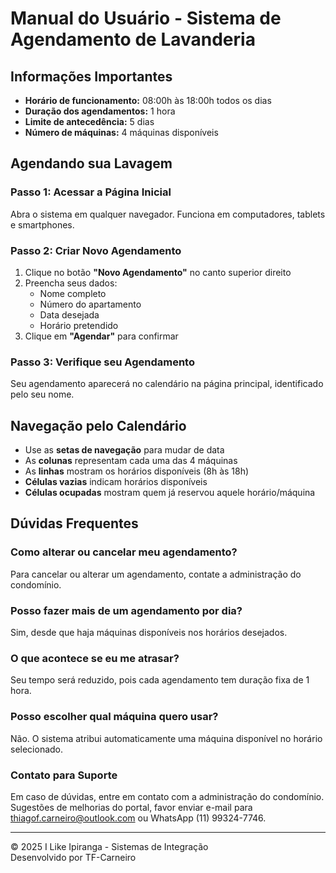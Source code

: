 # Manual do Usuário - Sistema de Agendamento de Lavanderia

## Informações Importantes

- **Horário de funcionamento:** 08:00h às 18:00h todos os dias
- **Duração dos agendamentos:** 1 hora
- **Limite de antecedência:** 5 dias
- **Número de máquinas:** 4 máquinas disponíveis

## Agendando sua Lavagem

### Passo 1: Acessar a Página Inicial

Abra o sistema em qualquer navegador. Funciona em computadores, tablets e smartphones.

### Passo 2: Criar Novo Agendamento

1. Clique no botão **"Novo Agendamento"** no canto superior direito
2. Preencha seus dados:
   - Nome completo
   - Número do apartamento
   - Data desejada
   - Horário pretendido
3. Clique em **"Agendar"** para confirmar

### Passo 3: Verifique seu Agendamento

Seu agendamento aparecerá no calendário na página principal, identificado pelo seu nome.

## Navegação pelo Calendário

- Use as **setas de navegação** para mudar de data
- As **colunas** representam cada uma das 4 máquinas
- As **linhas** mostram os horários disponíveis (8h às 18h)
- **Células vazias** indicam horários disponíveis
- **Células ocupadas** mostram quem já reservou aquele horário/máquina

## Dúvidas Frequentes

### Como alterar ou cancelar meu agendamento?

Para cancelar ou alterar um agendamento, contate a administração do condomínio.

### Posso fazer mais de um agendamento por dia?

Sim, desde que haja máquinas disponíveis nos horários desejados.

### O que acontece se eu me atrasar?

Seu tempo será reduzido, pois cada agendamento tem duração fixa de 1 hora.

### Posso escolher qual máquina quero usar?

Não. O sistema atribui automaticamente uma máquina disponível no horário selecionado.

### Contato para Suporte

Em caso de dúvidas, entre em contato com a administração do condomínio. Sugestões de melhorias do portal, favor enviar e-mail para thiagof.carneiro@outlook.com ou WhatsApp (11) 99324-7746.

---

© 2025 I Like Ipiranga - Sistemas de Integração  
Desenvolvido por TF-Carneiro
